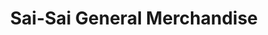 ---
title: "Sai-Sai General Merchandise"
url: /tarlac-city/sai-sai-general-merchandise/
shop: Dorfladen
---